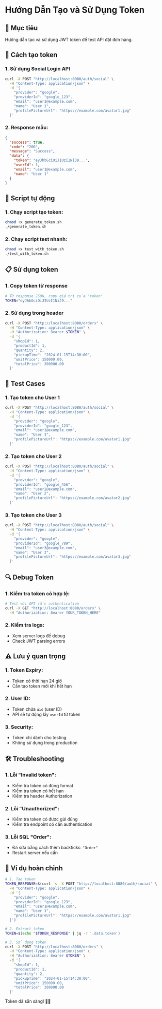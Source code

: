 # Hướng Dẫn Tạo và Sử Dụng Token

## 🎯 **Mục tiêu**
Hướng dẫn tạo và sử dụng JWT token để test API đặt đơn hàng.

## 🔧 **Cách tạo token**

### **1. Sử dụng Social Login API**
```bash
curl -X POST "http://localhost:8080/auth/social" \
  -H "Content-Type: application/json" \
  -d '{
    "provider": "google",
    "providerId": "google_123",
    "email": "user1@example.com",
    "name": "User 1",
    "profilePictureUrl": "https://example.com/avatar1.jpg"
  }'
```

### **2. Response mẫu:**
```json
{
  "success": true,
  "code": "200",
  "message": "Success",
  "data": {
    "token": "eyJhbGciOiJIUzI1NiJ9...",
    "userId": 1,
    "email": "user1@example.com",
    "name": "User 1"
  }
}
```

## 🚀 **Script tự động**

### **1. Chạy script tạo token:**
```bash
chmod +x generate_token.sh
./generate_token.sh
```

### **2. Chạy script test nhanh:**
```bash
chmod +x test_with_token.sh
./test_with_token.sh
```

## 📋 **Sử dụng token**

### **1. Copy token từ response**
```bash
# Từ response JSON, copy giá trị của "token"
TOKEN="eyJhbGciOiJIUzI1NiJ9..."
```

### **2. Sử dụng trong header**
```bash
curl -X POST "http://localhost:8080/orders" \
  -H "Content-Type: application/json" \
  -H "Authorization: Bearer $TOKEN" \
  -d '{
    "shopId": 1,
    "productId": 1,
    "quantity": 2,
    "pickupTime": "2024-01-15T14:30:00",
    "unitPrice": 150000.00,
    "totalPrice": 300000.00
  }'
```

## 🧪 **Test Cases**

### **1. Tạo token cho User 1**
```bash
curl -X POST "http://localhost:8080/auth/social" \
  -H "Content-Type: application/json" \
  -d '{
    "provider": "google",
    "providerId": "google_123",
    "email": "user1@example.com",
    "name": "User 1",
    "profilePictureUrl": "https://example.com/avatar1.jpg"
  }'
```

### **2. Tạo token cho User 2**
```bash
curl -X POST "http://localhost:8080/auth/social" \
  -H "Content-Type: application/json" \
  -d '{
    "provider": "google",
    "providerId": "google_456",
    "email": "user2@example.com",
    "name": "User 2",
    "profilePictureUrl": "https://example.com/avatar2.jpg"
  }'
```

### **3. Tạo token cho User 3**
```bash
curl -X POST "http://localhost:8080/auth/social" \
  -H "Content-Type: application/json" \
  -d '{
    "provider": "google",
    "providerId": "google_789",
    "email": "user3@example.com",
    "name": "User 3",
    "profilePictureUrl": "https://example.com/avatar3.jpg"
  }'
```

## 🔍 **Debug Token**

### **1. Kiểm tra token có hợp lệ:**
```bash
# Test với API cần authentication
curl -X GET "http://localhost:8080/orders" \
  -H "Authorization: Bearer YOUR_TOKEN_HERE"
```

### **2. Kiểm tra logs:**
- Xem server logs để debug
- Check JWT parsing errors

## ⚠️ **Lưu ý quan trọng**

### **1. Token Expiry:**
- Token có thời hạn 24 giờ
- Cần tạo token mới khi hết hạn

### **2. User ID:**
- Token chứa `uid` (user ID)
- API sẽ tự động lấy `userId` từ token

### **3. Security:**
- Token chỉ dành cho testing
- Không sử dụng trong production

## 🛠️ **Troubleshooting**

### **1. Lỗi "Invalid token":**
- Kiểm tra token có đúng format
- Kiểm tra token có hết hạn
- Kiểm tra header Authorization

### **2. Lỗi "Unauthorized":**
- Kiểm tra token có được gửi đúng
- Kiểm tra endpoint có cần authentication

### **3. Lỗi SQL "Order":**
- Đã sửa bằng cách thêm backticks: `"Order"`
- Restart server nếu cần

## 📝 **Ví dụ hoàn chỉnh**

```bash
# 1. Tạo token
TOKEN_RESPONSE=$(curl -s -X POST "http://localhost:8080/auth/social" \
  -H "Content-Type: application/json" \
  -d '{
    "provider": "google",
    "providerId": "google_123",
    "email": "user1@example.com",
    "name": "User 1",
    "profilePictureUrl": "https://example.com/avatar1.jpg"
  }')

# 2. Extract token
TOKEN=$(echo "$TOKEN_RESPONSE" | jq -r '.data.token')

# 3. Sử dụng token
curl -X POST "http://localhost:8080/orders" \
  -H "Content-Type: application/json" \
  -H "Authorization: Bearer $TOKEN" \
  -d '{
    "shopId": 1,
    "productId": 1,
    "quantity": 2,
    "pickupTime": "2024-01-15T14:30:00",
    "unitPrice": 150000.00,
    "totalPrice": 300000.00
  }'
```

Token đã sẵn sàng! 🎉✨

